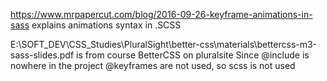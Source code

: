 https://www.mrpapercut.com/blog/2016-09-26-keyframe-animations-in-sass
explains animations syntax in .SCSS

E:\SOFT_DEV\CSS_Studies\PluralSight\better-css\materials\bettercss-m3-sass-slides.pdf
is from course BetterCSS on pluralsite
Since @include is nowhere in the project @keyframes are not used, so scss is not used